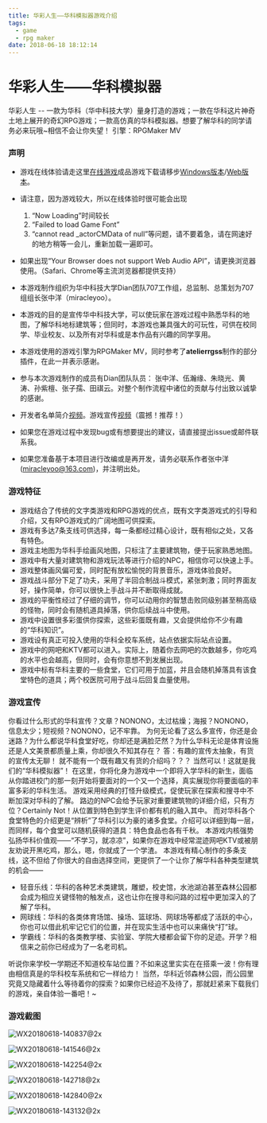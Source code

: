 ```yaml
---
title: 华彩人生——华科模拟器游戏介绍
tags:
  - game
  - rpg maker
date: 2018-06-18 18:12:14
---
```



# 华彩人生——华科模拟器

华彩人生 -- 一款为华科（华中科技大学）量身打造的游戏；一款在华科这片神奇土地上展开的奇幻RPG游戏；一款高仿真的华科模拟器。想要了解华科的同学请务必来玩哦~相信不会让你失望！ 引擎：RPGMaker MV

### 声明

- 游戏在线体验请走这里[在线游戏](https://miracleyoo.github.io/HCRS-Online/)成品游戏下载请移步[Windows版本](https://pan.baidu.com/s/1YMZMC7-RC8dQWvwbvfjTJQ)/[Web版本](https://github.com/miracleyoo/HCRS-Online/)。

  <!-- more -->

- 请注意，因为游戏较大，所以在线体验时很可能会出现
  1. “Now Loading”时间较长
  2. “Failed to load Game Font”
  3. “cannot read _actorCMData of null”等问题，请不要着急，请在网速好的地方稍等一会儿，重新加载一遍即可。
  
- 如果出现“Your Browser does not support Web Audio API”，请更换浏览器使用。（Safari、Chrome等主流浏览器都提供支持）

- 本游戏制作组织为华中科技大学Dian团队707工作组，总监制、总策划为707组组长张中洋（miracleyoo）。

- 本游戏的目的是宣传华中科技大学，可以使玩家在游戏过程中熟悉华科的地图，了解华科地标建筑等；但同时，本游戏也兼具强大的可玩性，可供在校同学、毕业校友、以及所有对华科或是本作品有兴趣的同学享用。

- 本游戏使用的游戏引擎为RPGMaker MV，同时参考了**atelierrgss**制作的部分插件，在此一并表示感谢。

- 参与本次游戏制作的成员有Dian团队队员： 张中洋、伍瀚缘、朱晓光、黄涛、孙紫檀、张子孺、田祺云。对整个制作流程中诸位的贡献与付出致以诚挚的感谢。

- 开发者名单简介[视频](https://www.bilibili.com/video/av25115108/)。游戏宣传[视频](https://www.bilibili.com/video/av25150711/)（震撼！推荐！）

- 如果您在游戏过程中发现bug或有想要提出的建议，请直接提出issue或邮件联系我。

- 如果您准备基于本项目进行改编或是再开发，请务必联系作者张中洋(miracleyoo@163.com)，并注明出处。

### 游戏特征

- 游戏结合了传统的文字类游戏和RPG游戏的优点，既有文字类游戏式的引导和介绍，又有RPG游戏式的广阔地图可供探索。
- 游戏有多达7条支线可供选择，每一条都经过精心设计，既有相似之处，又各有特色。
- 游戏主地图为华科手绘画风地图，只标注了主要建筑物，便于玩家熟悉地图。
- 游戏中有大量对建筑物和游戏玩法等进行介绍的NPC，相信你可以快速上手。
- 游戏整体画风偏可爱，同时配有放松愉悦的背景音乐，游戏体验良好。
- 游戏战斗部分下足了功夫，采用了半回合制战斗模式，紧张刺激；同时界面友好，操作简单，你可以很快上手战斗并不断取得成就。
- 游戏的平衡性经过了仔细的调节，你可以动用你的智慧击败同级别甚至稍高级的怪物，同时会有随机道具掉落，供你后续战斗中使用。
- 游戏中设置很多彩蛋供你探索，这些彩蛋既有趣，又会提供给你不少有趣的“华科知识”。
- 游戏设有真正可投入使用的华科全校车系统，站点依据实际站点设置。
- 游戏中的网吧和KTV都可以进入。实际上，随着你去网吧的次数越多，你吃鸡的水平也会越高，但同时，会有你意想不到发展出现。
- 游戏中标有华科主要的一些食堂，它们可用于加蓝，并且会随机掉落具有该食堂特色的道具；两个校医院可用于战斗后回复血量使用。

### 游戏宣传

你看过什么形式的华科宣传？文章？NONONO，太过枯燥；海报？NONONO，信息太少；短视频？NONONO，记不牢靠。
为何无论看了这么多宣传，你还是会迷路？为什么都说华科食堂好吃，你却还是满脸茫然？为什么华科无论是体育设施还是人文美景都质量上乘，你却很久不知其存在？
答：有趣的宣传太抽象，有货的宣传太无聊！
就不能有一个既有趣又有货的介绍吗？？？
当然可以！这就是我们的“华科模拟器”！
在这里，你将化身为游戏中一个即将入学华科的新生，面临从你踏进校门的那一刻开始将要面对的一个又一个选择，真实展现你将要面临的丰富多彩的华科生活。
游戏采用经典的打怪升级模式，促使玩家在探索和搜寻中不断加深对华科的了解。
路边的NPC会给予玩家对重要建筑物的详细介绍，只有方位？Certainly Not！从位置到特色到学生评价都有机的融入其中。
而对华科各个食堂特色的介绍更是“辨析”了华科引以为豪的诸多食堂。介绍可以详细到每一层，而同样，每个食堂可以随机获得的道具：特色食品也各有千秋。
本游戏内核强势弘扬华科价值观——“不学习，就凉凉”，如果你在游戏中经常混迹网吧KTV或被朋友劝说开黑吃鸡，那么，嗯，你就成了一个学渣。
本游戏有精心制作的多条支线，这不但给了你很大的自由选择空间，更提供了一个让你了解华科各种类型建筑的机会——

- 轻音乐线：华科的各种艺术类建筑，雕塑，校史馆，水池湖泊甚至森林公园都会成为相应关键怪物的触发点，这也让你在搜寻和问路的过程中更加深入的了解了华科。
- 网球线：华科的各类体育场馆、操场、篮球场、网球场等都成了活跃的中心，你也可以借此机牢记它们的位置，并在现实生活中也可以来痛快“打”球。
- 学霸线：华科的各类教学楼、实验室、学院大楼都会留下你的足迹。开学？相信来之前你已经成为了一名老司机。

听说你来学校一学期还不知道校车站位置？不如来这里实实在在搭乘一波！你有理由相信真是的华科校车系统和它一样给力！
当然，华科近邻森林公园，而公园里究竟又隐藏着什么等待着你的探索？如果你已经迫不及待了，那就赶紧来下载我们的游戏，亲自体验一番吧！~

### 游戏截图

![WX20180618-140837@2x](006tNbRwgy1fuen6a1f5ij31a612a4qq.jpg)

![WX20180618-141546@2x](../../../../../Desktop/华彩人生/游戏截图/WX20180618-141546@2x.png)

![WX20180618-142254@2x](../../../../../Desktop/华彩人生/游戏截图/WX20180618-142254@2x.png)

![WX20180618-142718@2x](../../../../../Desktop/华彩人生/游戏截图/WX20180618-142718@2x.png)

![WX20180618-142840@2x](../../../../../Desktop/华彩人生/游戏截图/WX20180618-142840@2x.png)

![WX20180618-143132@2x](../../../../../Desktop/华彩人生/游戏截图/WX20180618-143132@2x.png)